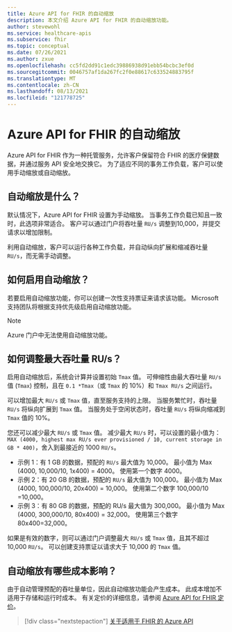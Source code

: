 ```yaml
---
title: Azure API for FHIR 的自动缩放
description: 本文介绍 Azure API for FHIR 的自动缩放功能。
author: stevewohl
ms.service: healthcare-apis
ms.subservice: fhir
ms.topic: conceptual
ms.date: 07/26/2021
ms.author: zxue
ms.openlocfilehash: cc5fd2dd91c1edc39886938d91ebb54bcbc3ef0d
ms.sourcegitcommit: 0046757af1da267fc2f0e88617c633524883795f
ms.translationtype: MT
ms.contentlocale: zh-CN
ms.lasthandoff: 08/13/2021
ms.locfileid: "121778725"
---
```

# <a name="autoscale-for-azure-api-for-fhir"></a>Azure API for FHIR 的自动缩放 

Azure API for FHIR 作为一种托管服务，允许客户保留符合 FHIR 的医疗保健数据，并通过服务 API 安全地交换它。 为了适应不同的事务工作负载，客户可以使用手动缩放或自动缩放。

## <a name="what-is-autoscale"></a>自动缩放是什么？

默认情况下，Azure API for FHIR 设置为手动缩放。 当事务工作负载已知且一致时，此选项非常适合。 客户可以通过门户将吞吐量 `RU/s` 调整到10,000，并提交请求以增加限制。 

利用自动缩放，客户可以运行各种工作负载，并自动纵向扩展和缩减吞吐量 `RU/s`，而无需手动调整。

## <a name="how-to-enable-autoscale"></a>如何启用自动缩放？

若要启用自动缩放功能，你可以创建一次性支持票证来请求该功能。 Microsoft 支持团队将根据支持优先级启用自动缩放功能。

> [!NOTE]
> Azure 门户中无法使用自动缩放功能。

## <a name="how-to-adjust-the-maximum-throughput-rus"></a>如何调整最大吞吐量 RU/s？

启用自动缩放后，系统会计算并设置初始 `Tmax` 值。 可伸缩性由最大吞吐量 `RU/s` 值 (`Tmax`) 控制，且在 `0.1 *Tmax`（或 `Tmax` 的 10%）和 `Tmax RU/s` 之间运行。 

可以增加最大 `RU/s` 或 `Tmax` 值，直至服务支持的上限。 当服务繁忙时，吞吐量 `RU/s` 将纵向扩展到 `Tmax` 值。 当服务处于空闲状态时，吞吐量 `RU/s` 将纵向缩减到 `Tmax` 值的 10%。
 
您还可以减少最大 `RU/s` 或 `Tmax` 值。 减少最大 `RU/s` 时，可以设置的最小值为：`MAX (4000, highest max RU/s ever provisioned / 10, current storage in GB * 400)`，舍入到最接近的 1000 `RU/s`。

* 示例 1：有 1 GB 的数据，预配的 `RU/s` 最大值为 10,000。 最小值为 Max (4000, 10,000/10, 1x400) = 4000。 使用第一个数字 4000。
* 示例 2：有 20 GB 的数据，预配的 `RU/s` 最大值为 100,000。 最小值为 Max (4000, 100,000/10, 20x400) = 10,000。 使用第二个数字 100,000/10 =10,000。
* 示例 3：有 80 GB 的数据，预配的 RU/s 最大值为 300,000。 最小值为 Max (4000, 300,000/10, 80x400) = 32,000。 使用第三个数字 80x400=32,000。

如果是有效的数字，则可以通过门户调整最大 `RU/s` 或 `Tmax` 值，且其不超过 10,000 `RU/s`。 可以创建支持票证以请求大于 10,000 的 `Tmax` 值。

## <a name="what-is-the-cost-impact-of-autoscale"></a>自动缩放有哪些成本影响？

由于自动管理预配的吞吐量单位，因此自动缩放功能会产生成本。 此成本增加不适用于存储和运行时成本。 有关定价的详细信息，请参阅 [Azure API for FHIR 定价](https://azure.microsoft.com/pricing/details/azure-api-for-fhir/)。

>[!div class="nextstepaction"]
>[关于适用于 FHIR 的 Azure API](overview.md)
